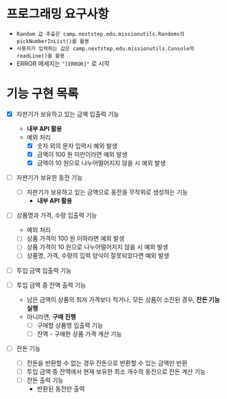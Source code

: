 # 프로그래밍 요구사항
- `Random 값 추출은 camp.nextstep.edu.missionutils.Randoms의 pickNumberInList()를 활용`
- `사용자가 입력하는 값은 camp.nextstep.edu.missionutils.Console의 readLine()을 활용`
- ERROR 메세지는 `"[ERROR]"` 로 시작
# 기능 구현 목록

- [X] 자판기가 보유하고 있는 금액 입출력 기능
  - **내부 API 활용**
  - 예외 처리
    - [X] 숫자 외의 문자 입력시 예외 발생
    - [X] 금액이 100 원 미만이라면 예외 발생
    - [X] 금액이 10 원으로 나누어떨어지지 않을 시 예외 발생

- [ ] 자판기가 보유한 동전 기능
  - [ ] 자판기가 보유하고 있는 금액으로 동전을 무작위로 생성하는 기능
    - **내부 API 활용**

- [ ] 상품명과 가격, 수량 입출력 기능
  - 예외 처리
  - [ ] 상품 가격이 100 원 이하라면 예외 발생
  - [ ] 상품 가격이 10 원으로 나누어떨어지지 않을 시 예외 발생
  - [ ] 상품명, 가격, 수량의 입력 양식이 잘못되었다면 예외 발생

- [ ] 투입 금액 입출력 기능
    
- [ ] 투입 금액 중 잔액 출력 기능
  - 남은 금액이 상품의 최저 가격보다 적거나, 모든 상품이 소진된 경우, **잔돈 기능 실행**
  - 아니라면, **구매 진행**
    - [ ] 구매할 상품명 입출력 기능
    - [ ] 잔액 - 구매한 상품 가격 계산 기능
    
- [ ] 잔돈 기능
  - [ ] 잔돈을 반환할 수 없는 경우 잔돈으로 반환할 수 있는 금액만 반환
  - [ ] 투입 금액 중 잔액에서 현재 보유한 최소 개수의 동전으로 잔돈 계산 기능
  - [ ] 잔돈 출력 기능
    - 반환된 동전만 출력
